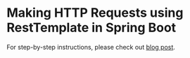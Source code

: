 # Making HTTP Requests using RestTemplate in Spring Boot

For step-by-step instructions, please check out [blog post](https://attacomsian.com/blog/http-requests-resttemplate-spring-boot).
